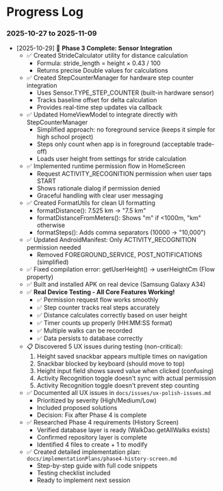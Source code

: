 # Progress Log

### 2025-10-27 to 2025-11-09

- [2025-10-29] 🎉 **Phase 3 Complete: Sensor Integration**
  - ✅ Created StrideCalculator utility for distance calculation
    - Formula: stride_length = height × 0.43 / 100
    - Returns precise Double values for calculations
  - ✅ Created StepCounterManager for hardware step counter integration
    - Uses Sensor.TYPE_STEP_COUNTER (built-in hardware sensor)
    - Tracks baseline offset for delta calculation
    - Provides real-time step updates via callback
  - ✅ Updated HomeViewModel to integrate directly with StepCounterManager
    - Simplified approach: no foreground service (keeps it simple for high school project)
    - Steps only count when app is in foreground (acceptable trade-off)
    - Loads user height from settings for stride calculation
  - ✅ Implemented runtime permission flow in HomeScreen
    - Request ACTIVITY_RECOGNITION permission when user taps START
    - Shows rationale dialog if permission denied
    - Graceful handling with clear user messaging
  - ✅ Created FormatUtils for clean UI formatting
    - formatDistance(): 7.525 km → "7.5 km"
    - formatDistanceFromMeters(): Shows "m" if <1000m, "km" otherwise
    - formatSteps(): Adds comma separators (10000 → "10,000")
  - ✅ Updated AndroidManifest: Only ACTIVITY_RECOGNITION permission needed
    - Removed FOREGROUND_SERVICE, POST_NOTIFICATIONS (simplified)
  - ✅ Fixed compilation error: getUserHeight() → userHeightCm (Flow property)
  - ✅ Built and installed APK on real device (Samsung Galaxy A34)
  - ✅ **Real Device Testing - All Core Features Working!**
    - ✅ Permission request flow works smoothly
    - ✅ Step counter tracks real steps accurately
    - ✅ Distance calculates correctly based on user height
    - ✅ Timer counts up properly (HH:MM:SS format)
    - ✅ Multiple walks can be recorded
    - ✅ Data persists to database correctly
  - 📋 Discovered 5 UX issues during testing (non-critical):
    1. Height saved snackbar appears multiple times on navigation
    2. Snackbar blocked by keyboard (should move to top)
    3. Height input field shows saved value when clicked (confusing)
    4. Activity Recognition toggle doesn't sync with actual permission
    5. Activity Recognition toggle doesn't prevent step counting
  - ✅ Documented all UX issues in `docs/issues/ux-polish-issues.md`
    - Prioritized by severity (High/Medium/Low)
    - Included proposed solutions
    - Decision: Fix after Phase 4 is complete
  - ✅ Researched Phase 4 requirements (History Screen)
    - Verified database layer is ready (WalkDao.getAllWalks exists)
    - Confirmed repository layer is complete
    - Identified 4 files to create + 1 to modify
  - ✅ Created detailed implementation plan: `docs/implementationPlans/phase4-history-screen.md`
    - Step-by-step guide with full code snippets
    - Testing checklist included
    - Ready to implement next session 
